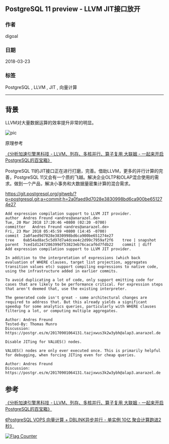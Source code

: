 ## PostgreSQL 11 preview - LLVM JIT接口放开   
              
### 作者              
digoal              
              
### 日期              
2018-03-23              
              
### 标签              
PostgreSQL , LLVM , JIT , 向量计算         
              
----              
              
## 背景         
LLVM对大量数据运算的效率提升非常的明显。  
  
![pic](../201612/20161216_01_pic_008.png)  
  
原理参考  
  
[《分析加速引擎黑科技 - LLVM、列存、多核并行、算子复用 大联姻 - 一起来开启PostgreSQL的百宝箱》](../201612/20161216_01.md)    
  
PostgreSQL 11的JIT接口正在进行打磨，完善。借助LLVM，更多的并行计算的完善，PostgreSQL 11又会有一个质的飞越。解决企业OLTP和OLAP混合使用的需求。做到一个产品，解决小事务和大数据量密集计算的混合需求。  
  
https://git.postgresql.org/gitweb/?p=postgresql.git;a=commit;h=2a0faed9d7028e3830998bd6ca900be651274e27  
  
```  
Add expression compilation support to LLVM JIT provider.  
author	Andres Freund <andres@anarazel.de>	  
Tue, 20 Mar 2018 17:20:46 +0800 (02:20 -0700)  
committer	Andres Freund <andres@anarazel.de>	  
Fri, 23 Mar 2018 05:45:59 +0800 (14:45 -0700)  
commit	2a0faed9d7028e3830998bd6ca900be651274e27  
tree	0ab54ad8ac5c5d97d7a4dcee4c2d99c7959af2f6	tree | snapshot  
parent	7ced1d1247286399df53823eb76cacaf6d7fdb22	commit | diff  
Add expression compilation support to LLVM JIT provider.  
  
In addition to the interpretation of expressions (which back  
evaluation of WHERE clauses, target list projection, aggregates  
transition values etc) support compiling expressions to native code,  
using the infrastructure added in earlier commits.  
  
To avoid duplicating a lot of code, only support emitting code for  
cases that are likely to be performance critical. For expression steps  
that aren't deemed that, use the existing interpreter.  
  
The generated code isn't great - some architectural changes are  
required to address that. But this already yields a significant  
speedup for some analytics queries, particularly with WHERE clauses  
filtering a lot, or computing multiple aggregates.  
  
Author: Andres Freund  
Tested-By: Thomas Munro  
Discussion: https://postgr.es/m/20170901064131.tazjxwus3k2w3ybh@alap3.anarazel.de  
  
Disable JITing for VALUES() nodes.  
  
VALUES() nodes are only ever executed once. This is primarily helpful  
for debugging, when forcing JITing even for cheap queries.  
  
Author: Andres Freund  
Discussion: https://postgr.es/m/20170901064131.tazjxwus3k2w3ybh@alap3.anarazel.de  
```  
  
## 参考  
[《分析加速引擎黑科技 - LLVM、列存、多核并行、算子复用 大联姻 - 一起来开启PostgreSQL的百宝箱》](../201612/20161216_01.md)    
  
[《PostgreSQL VOPS 向量计算 + DBLINK异步并行 - 单实例 10亿 聚合计算跑进2秒》](../201802/20180210_01.md)    
  
  
<a rel="nofollow" href="http://info.flagcounter.com/h9V1"  ><img src="http://s03.flagcounter.com/count/h9V1/bg_FFFFFF/txt_000000/border_CCCCCC/columns_2/maxflags_12/viewers_0/labels_0/pageviews_0/flags_0/"  alt="Flag Counter"  border="0"  ></a>  
  
